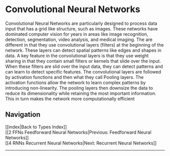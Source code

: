 # Convolutional Neural Networks

Convolutional Neural Networks are particularly designed to process data input that has a grid like structure, such as images. These networks have dominated computer vision for years in areas like image recognition, detection, segmentation, video analysis, and medical imaging. The are different in that they use convolutional layers (filters) at the beginning of the network. These layers can detect spatial patterns like edges and shapes in data. A key feature in the convolutional layers is that they use weight sharing in that they contain small filters or kernels that slide over the input. When these filters are slid over the input data, they can detect patterns and can learn to detect specific features. The convolutional layers are followed by activation functions and then what they call Pooling layers. The activation functions allow the network to learn complex patterns by introducing non-linearity. The pooling layers then downsize the data to reduce its dimensionality while retaining the most important information. This in turn makes the network more computationally efficient


## Navigation
[[index|Back to Types Index]]  
[[2 FFNs Feedforward Neural Networks|Previous: Feedforward Neural Networks]]  
[[4 RNNs Recurrent Neural Networks|Next: Recurrent Neural Networks]]

---
